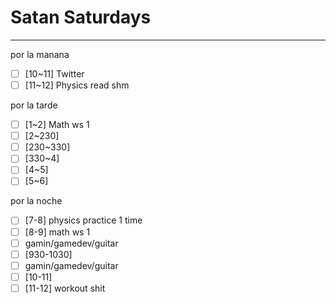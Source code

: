 # Satan Saturdays
---
por la manana
- [ ] [10~11] Twitter
- [ ] [11~12] Physics read shm

por la tarde
- [ ] [1~2] Math ws 1
- [ ] [2~230] 
- [ ] [230~330] 
- [ ] [330~4] 
- [ ] [4~5] 
- [ ] [5~6] 

por la noche
- [ ] [7-8] physics practice 1 time
- [ ] [8-9] math ws 1
- [ ] gamin/gamedev/guitar
- [ ] [930-1030] 
- [ ] gamin/gamedev/guitar
- [ ] [10-11] 
- [ ] [11-12] workout shit